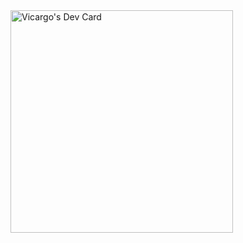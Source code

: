 <img src="https://api.daily.dev/devcards/v2/rT6hlCXhd7XjTkcpCjndT.png?type=default&r=tpn" width="356" alt="Vicargo's Dev Card"/>

